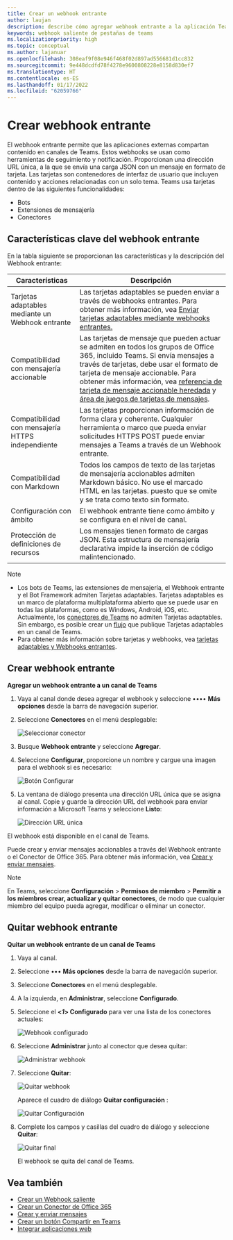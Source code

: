 ```yaml
---
title: Crear un webhook entrante
author: laujan
description: describe cómo agregar webhook entrante a la aplicación Teams y publicar solicitudes externas en Teams con webhooks entrantes
keywords: webhook saliente de pestañas de teams
ms.localizationpriority: high
ms.topic: conceptual
ms.author: lajanuar
ms.openlocfilehash: 308eaf9f08e946f468f02d897ad556681d1cc832
ms.sourcegitcommit: 9e448dcdfd78f4278e9600808228e8158d830ef7
ms.translationtype: HT
ms.contentlocale: es-ES
ms.lasthandoff: 01/17/2022
ms.locfileid: "62059766"
---
```

# <a name="create-incoming-webhook"></a>Crear webhook entrante

El webhook entrante permite que las aplicaciones externas compartan contenido en canales de Teams. Estos webhooks se usan como herramientas de seguimiento y notificación. Proporcionan una dirección URL única, a la que se envía una carga JSON con un mensaje en formato de tarjeta. Las tarjetas son contenedores de interfaz de usuario que incluyen contenido y acciones relacionadas con un solo tema. Teams usa tarjetas dentro de las siguientes funcionalidades:

* Bots
* Extensiones de mensajería
* Conectores

## <a name="key-features-of-incoming-webhook"></a>Características clave del webhook entrante

En la tabla siguiente se proporcionan las características y la descripción del Webhook entrante:

| Características | Descripción |
| ------- | ----------- |
|Tarjetas adaptables mediante un Webhook entrante|Las tarjetas adaptables se pueden enviar a través de webhooks entrantes. Para obtener más información, vea [Enviar tarjetas adaptables mediante webhooks entrantes.](../../webhooks-and-connectors/how-to/connectors-using.md#send-adaptive-cards-using-an-incoming-webhook)|
|Compatibilidad con mensajería accionable|Las tarjetas de mensaje que pueden actuar se admiten en todos los grupos de Office 365, incluido Teams. Si envía mensajes a través de tarjetas, debe usar el formato de tarjeta de mensaje accionable. Para obtener más información, vea [ referencia de tarjeta de mensaje accionable heredada](/outlook/actionable-messages/message-card-reference) y [área de juegos de tarjetas de mensajes](https://messagecardplayground.azurewebsites.net).|
|Compatibilidad con mensajería HTTPS independiente|Las tarjetas proporcionan información de forma clara y coherente. Cualquier herramienta o marco que pueda enviar solicitudes HTTPS POST puede enviar mensajes a Teams a través de un Webhook entrante.|
|Compatibilidad con Markdown|Todos los campos de texto de las tarjetas de mensajería accionables admiten Markdown básico. No use el marcado HTML en las tarjetas. puesto que se omite y se trata como texto sin formato.|
|Configuración con ámbito|El webhook entrante tiene como ámbito y se configura en el nivel de canal.|
|Protección de definiciones de recursos|Los mensajes tienen formato de cargas JSON. Esta estructura de mensajería declarativa impide la inserción de código malintencionado.|

> [!NOTE]
> * Los bots de Teams, las extensiones de mensajería, el Webhook entrante y el Bot Framework admiten Tarjetas adaptables. Tarjetas adaptables es un marco de plataforma multiplataforma abierto que se puede usar en todas las plataformas, como es Windows, Android, iOS, etc. Actualmente, los [conectores de Teams](../../webhooks-and-connectors/how-to/connectors-creating.md) no admiten Tarjetas adaptables. Sin embargo, es posible crear un [flujo](https://flow.microsoft.com/blog/microsoft-flow-in-microsoft-teams/) que publique Tarjetas adaptables en un canal de Teams.
> * Para obtener más información sobre tarjetas y webhooks, vea [tarjetas adaptables y Webhooks entrantes](~/task-modules-and-cards/what-are-cards.md#adaptive-cards-and-incoming-webhooks).

## <a name="create-incoming-webhook"></a>Crear webhook entrante

**Agregar un webhook entrante a un canal de Teams**

1. Vaya al canal donde desea agregar el webhook y seleccione &#8226;&#8226;&#8226;&#8226; **Más opciones** desde la barra de navegación superior.
1. Seleccione **Conectores** en el menú desplegable:

    ![Seleccionar conector](~/assets/images/connectors.png)

1. Busque **Webhook entrante** y seleccione **Agregar**.
1. Seleccione **Configurar**, proporcione un nombre y cargue una imagen para el webhook si es necesario:

    ![Botón Configurar](~/assets/images/configure.png)

1. La ventana de diálogo presenta una dirección URL única que se asigna al canal. Copie y guarde la dirección URL del webhook para enviar información a Microsoft Teams y seleccione **Listo**:

    ![Dirección URL única](~/assets/images/url.png)

El webhook está disponible en el canal de Teams.

Puede crear y enviar mensajes accionables a través del Webhook entrante o el Conector de Office 365. Para obtener más información, vea [Crear y enviar mensajes](~/webhooks-and-connectors/how-to/connectors-using.md).

> [!NOTE]
> En Teams, seleccione **Configuración** > **Permisos de miembro** > **Permitir a los miembros crear, actualizar y quitar conectores**, de modo que cualquier miembro del equipo pueda agregar, modificar o eliminar un conector.

## <a name="remove-incoming-webhook"></a>Quitar webhook entrante

**Quitar un webhook entrante de un canal de Teams**

1. Vaya al canal.
1. Seleccione &#8226;&#8226;&#8226; **Más opciones** desde la barra de navegación superior.
1. Seleccione **Conectores** en el menú desplegable.
1. A la izquierda, en **Administrar**, seleccione **Configurado**.
1. Seleccione el **<*1*> Configurado** para ver una lista de los conectores actuales:

    ![Webhook configurado](~/assets/images/configured.png)

1. Seleccione **Administrar** junto al conector que desea quitar:

    ![Administrar webhook](~/assets/images/manage.png)

1. Seleccione **Quitar**:

    ![Quitar webhook](~/assets/images/remove.png)

    Aparece el cuadro de diálogo **Quitar configuración** :

    ![Quitar Configuración](~/assets/images/removeconfiguration.png)

1. Complete los campos y casillas del cuadro de diálogo y seleccione **Quitar**:

    ![Quitar final](~/assets/images/finalremove.png)

    El webhook se quita del canal de Teams.

## <a name="see-also"></a>Vea también

* [Crear un Webhook saliente](~/webhooks-and-connectors/how-to/add-outgoing-webhook.md)
* [Crear un Conector de Office 365](~/webhooks-and-connectors/how-to/connectors-creating.md)
* [Crear y enviar mensajes](~/webhooks-and-connectors/how-to/connectors-using.md)
* [Crear un botón Compartir en Teams](../../concepts/build-and-test/share-to-teams.md#create-share-to-teams-button)
* [Integrar aplicaciones web](~/samples/integrate-web-apps-overview.md)
